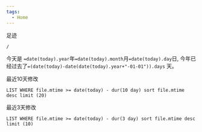 ```yaml
---
tags:
  - Home
---
```

足迹
```ActivityHistory
/
```


今天是 `=date(today).year`年`=date(today).month`月`=date(today).day`日, 今年已经过去了`=(date(today)-date(date(today).year+"-01-01")).days` 天。


最近10天修改
```dataview
LIST WHERE file.mtime >= date(today) - dur(10 day) sort file.mtime desc limit (20)
```



最近3天修改
```dataview
LIST WHERE file.mtime >= date(today) - dur(3 day) sort file.mtime desc limit (10)
```
